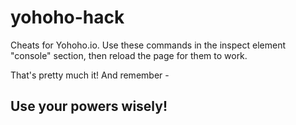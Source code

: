 # yohoho-hack
Cheats for Yohoho.io.
Use these commands in the inspect element "console" section, then reload the page for them to work.

That's pretty much it! And remember - 

## Use your powers wisely!
